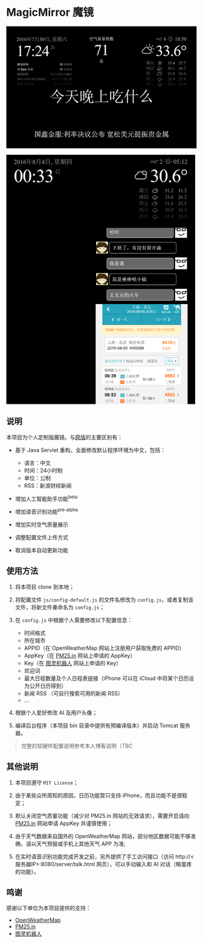 MagicMirror 魔镜
===========

![v0.2](pics/v0.2.png)

<img src="pics/v0.3.png" width = "500" height = "660" alt="pic3" align=center />

## 说明

本项目为个人定制版魔镜。与[原版](https://github.com/MichMich/MagicMirror)的主要区别有：

- 基于 Java Servlet 重构，全面修改默认程序环境为中文，包括：
	- 语言：中文
	- 时间：24小时制
	- 单位：公制
	- RSS：新浪财经新闻

- 增加人工智能助手功能<sup>beta</sup>

- 增加语音识别功能<sup>pre-alpha</sup>

- 增加实时空气质量展示

- 调整配置文件上传方式

- 取消版本自动更新功能

## 使用方法

1. 将本项目 clone 到本地；

2. 将配置文件 `js/config-default.js` 的文件名修改为 `config.js`，或者复制该文件，将新文件重命名为 `config.js`；

3. 在 `config.js` 中根据个人需要修改以下配置信息：
	- 时间格式
	- 所在城市
	- APPID（在 OpenWeatherMap 网站上注册用户获取免费的 APPID）
	- AppKey（在 [PM25.in](http://pm25.in/api_doc) 网站上申请的 AppKey）
	- Key（在 [图灵机器人](www.tuling123.com) 网站上申请的 Key）
	- 欢迎词
	- 最大日程数量及个人日程表链接（iPhone 可以在 iCloud 中将某个日历设为公开日历得到）
	- 新闻 RSS （可自行搜索可用的新闻 RSS）
	- ...

4. 根据个人爱好修改 AI 及用户头像；

5. 编译后台程序（本项目 bin 目录中提供有预编译版本）并启动 Tomcat 服务器。

>完整的软硬件配置说明参考本人博客说明（TBC

## 其他说明

1. 本项目遵守 `MIT License`；

2. 由于某些众所周知的原因，日历功能暂只支持 iPhone，而且功能不是很稳定；

3. 默认关闭空气质量功能（减少对 PM25.in 网站的无效请求），需要开启请向 [PM25.in](http://pm25.in/api_doc) 网站申请 AppKey 并谨慎使用；

4. 由于天气数据来自国外的 OpenWeatherMap 网站，部分地区数据可能不够准确，请以天气预报或手机上其他天气 APP 为准;

5. 在实时语音识别功能完成开发之前，另外提供了手工访问接口（访问 http://<服务器IP>:8080/server/talk.html 网页），可以手动输入和 AI 对话（略蛋疼的功能）。

## 鸣谢

感谢以下单位为本项目提供的支持：

- [OpenWeatherMap](http://openweathermap.org/)
- [PM25.in](http://pm25.in/api_doc)
- [图灵机器人](www.tuling123.com)

